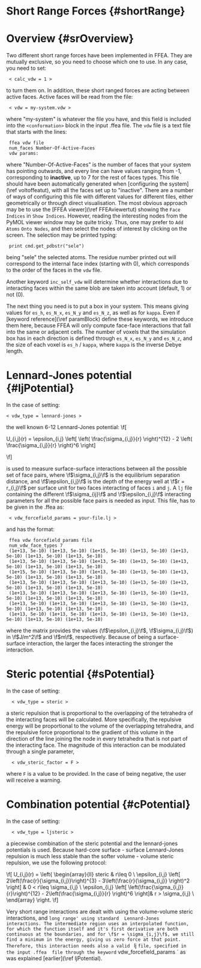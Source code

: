 

Short Range Forces {#shortRange}
================================



Overview {#srOverview}
======================


Two different short range forces have been implemented in FFEA. They are 
 mutually exclusive, so you need to choose which one to use. In any case, 
 you need to set:

     < calc_vdw = 1 > 

to turn them on. In addition, these short ranged forces are acting between 
 active faces. Active faces will be read from the file:

     < vdw = my-system.vdw >

where "my-system" is whatever the file you have, and this field is 
 included into the ` <conformation> ` block in the input .ffea file.
 The ` vdw ` file is a text file that starts with the lines:

     ffea vdw file
     num_faces Number-Of-Active-Faces
     vdw params:

where "Number-Of-Active-Faces" is the number of faces that your system has 
 pointing outwards, and every line can have values ranging from -1, 
 corresponding to **inactive**, up to 7 for the rest of faces types. 
 This file should have been automatically generated when
  [configuring the system](\ref voltoffeatut), 
 with all the faces set up to "inactive". There are a number of ways of
 configuring this file with different values for different files, either 
 geometrically or through direct visualisation.
 The most obvious approach may be to use the [FFEA viewer](\ref FFEAviewertut)
 showing the ` Face Indices ` in ` Show Indices `. However, reading the 
 interesting nodes from the PyMOL viewer window may be quite tricky. Thus,
 one may prefer 
 to ` Add Atoms ` ` Onto Nodes `, and then select the nodes of interest by
 clicking on the screen. The selection may be printed typing:

     print cmd.get_pdbstr("sele")

 being "sele" the selected atoms. The residue number printed out will 
 correspond to the internal face index (starting with 0), which corresponds
 to the order of the faces in the ` vdw ` file. 


Another keyword ` inc_self_vdw ` will determine whether interactions due 
 to interacting faces within the same blob are taken into account (default, 1) or not (0). 

The next thing you need is to put a box in your system. This means giving values for
 ` es_h `, ` es_N_x `, ` es_N_y ` and ` es_N_z `, as well as for ` kappa `. 
 Even if [keyword reference](\ref paramBlock) define these keywords, we introduce 
 them here, because FFEA will only compute face-face interactions that fall into 
 the same or adjacent cells. The number of voxels that the simulation box has in each 
 direction is defined through ` es_N_x `, ` es_N_y ` and ` es_N_z `, and the size of each voxel 
 is ` es_h ` / ` kappa `, where ` kappa ` is the inverse Debye length.

    




Lennard-Jones potential {#ljPotential}
======================================

In the case of setting:

    < vdw_type = lennard-jones > 

the well known 6-12 Lennard-Jones potential:
\f[

  U_{i,j}(r) = \epsilon_{i,j} \left[ \left( \frac{\sigma_{i,j}}{r} \right)^{12} - 2 \left( \frac{\sigma_{i,j}}{r} \right)^6 \right]

\f]

is used to measure surface-surface interactions between all the possible set of 
 face pairs, where \f$\sigma_{i,j}\f$ is the equilibrium separation distance, and 
 \f$\epsilon_{i,j}\f$ is the depth of the energy well at \f$r = r_{i,j}\f$ 
 per surface unit for two faces interacting of faces `i` and `j`. 
 A `lj` file containing the different \f$\sigma_{ij}\f$ and \f$\epsilon_{i,j}\f$ 
 interacting parameters for all the possible face pairs is needed as input. 
 This file, has to be given in the .ffea as:
   
     < vdw_forcefield_params = your-file.lj >

and has the format:


     ffea vdw forcefield params file
     num_vdw_face_types 7
     (1e+13, 5e-10) (1e+13, 5e-10) (1e+15, 5e-10) (1e+13, 5e-10) (1e+13, 5e-10) (1e+13, 5e-10) (1e+13, 5e-10)
     (1e+13, 5e-10) (1e+13, 5e-10) (1e+13, 5e-10) (1e+13, 5e-10) (1e+13, 5e-10) (1e+13, 5e-10) (1e+13, 5e-10)
     (1e+15, 5e-10) (1e+13, 5e-10) (1e+13, 5e-10) (1e+13, 5e-10) (1e+13, 5e-10) (1e+13, 5e-10) (1e+13, 5e-10)
     (1e+13, 5e-10) (1e+13, 5e-10) (1e+13, 5e-10) (1e+13, 5e-10) (1e+13, 5e-10) (1e+13, 5e-10) (1e+13, 5e-10)
     (1e+13, 5e-10) (1e+13, 5e-10) (1e+13, 5e-10) (1e+13, 5e-10) (1e+13, 5e-10) (1e+13, 5e-10) (1e+13, 5e-10)
     (1e+13, 5e-10) (1e+13, 5e-10) (1e+13, 5e-10) (1e+13, 5e-10) (1e+13, 5e-10) (1e+13, 5e-10) (1e+13, 5e-10)
     (1e+13, 5e-10) (1e+13, 5e-10) (1e+13, 5e-10) (1e+13, 5e-10) (1e+13, 5e-10) (1e+13, 5e-10) (1e+13, 5e-10)

where the matrix provides the values (\f$\epsilon_{i,j}\f$, \f$\sigma_{i,j}\f$) in 
  \f$J/m^2\f$ and \f$m\f$, respectively. Because of being a surface-surface interaction, 
 the larger the faces interacting the stronger the interaction. 





Steric potential {#sPotential}
==============================
 In the case of setting:

      < vdw_type = steric >

 a steric repulsion that is proportional to the overlapping of the tetrahedra 
  of the interacting faces will be calculated. More specifically, the repulsive 
  energy will be proportional to the volume of the overlapping tetrahedra, and 
  the repulsive force proportional to the gradient of this volume in the direction
  of the line joining the node in every tetrahedra that is not part of the interacting face.
 The magnitude of this interaction can be modulated through a single parameter, 
  
      < vdw_steric_factor = F >

 where ` F ` is a value to be provided. In the case of being negative, the 
  user will receive a warning. 

Combination potential {#cPotential}
==============================
 In the case of setting:

      < vdw_type = ljsteric >

 a piecewise combination of the steric potential and the lennard-jones potentials is used.
  Because hard-core surface - surface Lennard-Jones repulsion is much less stable than the softer volume - volume
  steric repulsion, we use the following protocol:

\f[  U_{i,j}(r) = \left\{
\begin{array}{ll}
      steric & r\leq 0 \\
      \epsilon_{i,j} \left[ 2\left(\frac{r}{\sigma_{i,j}}\right)^{3} - 3\left(\frac{r}{\sigma_{i,j}} \right)^2 \right]  & 0 < r\leq \sigma_{i,j} \\
      \epsilon_{i,j} \left[ \left(\frac{\sigma_{i,j}}{r}\right)^{12} - 2\left(\frac{\sigma_{i,j}}{r} \right)^6 \right]& r > \sigma_{i,j} \\
\end{array} 
\right. \f]

 Very short range interactions are dealt with using the volume-volume steric interactions, and `long range' using standard 
  Lennard-Jones interactions. The intermediate region uses an interpolated function, for which the function itself and it's first derivative
  are both continuous at the boundaries, and for \f$r = \sigma_{i,j}\f$, we still find a minimum in the energy, giving us zero force
  at that point. Therefore, this interaction needs also a valid ` lj ` file, specified in the input .ffea 
 file through the keyword ` vdw_forcefield_params ` as was explained [earlier](\ref ljPotential).
  

  



